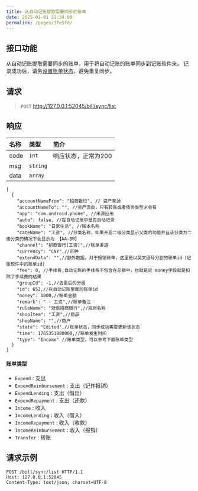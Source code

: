 ```yaml
---
title: 从自动记账提取需要同步的账单
date: 2025-01-01 21:34:00
permalink: /pages/1fe5fd/
---
```

## 接口功能

从自动记账提取需要同步的账单，用于将自动记账的账单同步到记账软件来。
记录成功后，请务[设置账单状态](/pages/b0950c/)，避免重复同步。

## 请求

> `POST` http://127.0.0.1:52045/bill/sync/list


## 响应

| 名称    | 类型       | 简介          |
|:------|:---------|:------------|
| code  | `int`    | 响应状态，正常为200 |
| msg   | `string` |             |
| data  | `array`  |       |

```json5
[
  {
    "accountNameFrom": "招商银行", // 资产来源
    "accountNameTo": "", //资产流向，只有转账或者债务类型才会有
    "app": "com.android.phone", //来源应用
    "auto": false, //在自动记账中是否自动记录
    "bookName": "日常生活", //账本名称
    "cateName": "工资", //分类名称，如果开启二级分类显示父类的功能并且该分类为二级分类的情况下会显示为 【AA-BB】
    "channel": "招商银行[工资]",//账单渠道
    "currency": "CNY",//币种
    "extendData": "",//额外数据，对于报销账单，这里是以英文逗号分割的账单id（记账软件中的账单id)
    "fee": 0, //手续费,自动记账的手续费不包含在总额中，也就是说 money字段就是扣除了手续费的结果
    "groupId": -1,//去重后的分组
    "id": 652,//在自动记账里面的账单id
    "money": 1000,//账单金额
    "remark": " - 工资",//账单备注
    "ruleName": "短信招商银行",//规则名称
    "shopItem": "工资",//商品
    "shopName": "",//商户
    "state": "Edited",//账单状态，同步成功需要更新该状态
    "time": 1765351800000,//账单发生时间
    "type": "Income" //账单类型，可以参考下面账单类型
  }
]
```
#### 账单类型

- `Expend` : 支出
- `ExpendReimbursement` : 支出（记作报销）
- `ExpendLending` : 支出（借出）
- `ExpendRepayment` : 支出（还款）
- `Income` : 收入
- `IncomeLending` : 收入（借入）
- `IncomeRepayment` : 收入（收款）
- `IncomeReimbursement` : 收入（报销）
- `Transfer` : 转账


## 请求示例


```http request
POST /bill/sync/list HTTP/1.1
Host: 127.0.0.1:52045
Content-Type: text/json; charset=UTF-8


```
